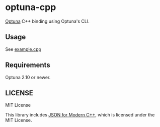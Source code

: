 # optuna-cpp

[Optuna](https://github.com/optuna/optuna) C++ binding using Optuna's CLI.

## Usage

See [example.cpp](/example.cpp)

## Requirements

Optuna 2.10 or newer.

## LICENSE

MIT License

This library includes [JSON for Modern C++](https://github.com/nlohmann/json), which is licensed under the MIT License.
